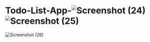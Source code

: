 # Todo-List-App-![Screenshot (24)](https://github.com/abhishekpatil0909/Todo-List-App-React/assets/135430654/f06ceff5-8dd0-4030-9532-cf0098355832)![Screenshot (25)](https://github.com/abhishekpatil0909/Todo-List-App-React/assets/135430654/c18224d0-363d-4dfe-976c-3e8b3b952919)
![Screenshot (26)](https://github.com/abhishekpatil0909/Todo-List-App-React/assets/135430654/6e24b052-6f2d-4c30-b875-85bf66aca69e)
